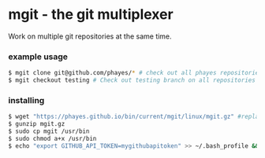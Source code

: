 # mgit - the git multiplexer

Work on multiple git repositories at the same time.

### example usage

```bash
$ mgit clone git@github.com/phayes/* # check out all phayes repositories
$ mgit checkout testing # Check out testing branch on all repositories
```

### installing

```bash
$ wget "https://phayes.github.io/bin/current/mgit/linux/mgit.gz" #replace `linux` with `mac` for MacOSX version.
$ gunzip mgit.gz
$ sudo cp mgit /usr/bin     
$ sudo chmod a+x /usr/bin
$ echo "export GITHUB_API_TOKEN=mygithubapitoken" >> ~/.bash_profile && source ~/.bash_profile # for github integration
```

